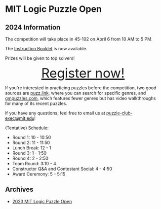 # MIT Logic Puzzle Open

## 2024 Information

The competition will take place in 45-102 on April 6 from 10 AM to 5 PM.

The [Instruction Booklet](ib.pdf) is now available.

Prizes will be given to top solvers!

<div style="font-size: 3em; text-align: center;">
<a href="https://forms.gle/qkfT2W4DQT82By4fA">Register now!</a>
</div>

If you're interested in practicing puzzles before the competition, two good sources are [puzz.link](https://puzz.link/), where you can search for specific genres, and [gmpuzzles.com](https://www.gmpuzzles.com/blog/), which features fewer genres but has video walkthroughs for many of its recent puzzles.

If you have any questions, feel free to email us at puzzle-club-exec@mit.edu!

(Tentative) Schedule:

- Round 1: 10 - 10:50
- Round 2: 11 - 11:50
- Lunch Break: 12 - 1
- Round 3: 1 - 1:50
- Round 4: 2 - 2:50
- Team Round: 3:10 - 4
- Constructor Q&A and Contestant Social: 4 - 4:50
- Award Ceremony: 5 - 5:15

## Archives

- [2023 MIT Logic Puzzle Open](2023/index.html)
